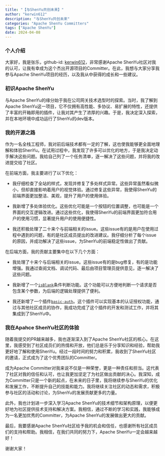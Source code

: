 ```yaml
---
title: "【与ShenYu共创未来】"
author: "kerwin612"
description: "与ShenYu共创未来"
categories: "Apache ShenYu Committers"
tags: ["Apache ShenYu"]
date: 2024-04-08
---
```


### 个人介绍

大家好，我是张乐，github-id: [kerwin612](https://github.com/kerwin612)，非常感谢Apache ShenYu社区对我的认可，让我有幸成为这个杰出开源项目的Committer。在此，我想与大家分享我参与Apache ShenYu项目的经历，以及我从中获得的成长和一些建议。

### 初识Apache ShenYu

与Apache ShenYu的缘分始于我在公司网关技术选型时的探索。当时，我了解到Apache ShenYu这一项目，它不仅拥有高性能、多协议、易扩展的特性，还提供了丰富的开箱即用的插件，让我对其产生了浓厚的兴趣。于是，我决定深入探索，并在本地环境中成功运行了ShenYu的dev版本。

### 我的开源之路

作为一名全栈工程师，我对前后端技术都有一定的了解，这也使我能够更全面地理解和体验ShenYu。在试用过程中，我发现了许多可以优化的地方，于是我决定动手解决这些问题。我给自己列了一个任务清单，逐一解决了这些问题，并将我的改进提交给了社区。

在前端方面，我主要进行了以下优化：

* 我仔细检查了全站的样式，发现并修复了多处样式异常。这些异常虽然看似微小，但却直接影响着用户的视觉体验。通过修复这些异常，我使得ShenYu的前端界面更加整洁、美观，提升了用户的使用体验。

* 我新增了多处体验优化。这些优化可能是一个按钮的位置调整，也可能是一个界面的交互逻辑改进。通过这些优化，我使得ShenYu的前端界面更加符合用户的使用习惯，显著提升用户的使用便捷性。

* 我还积极处理了二十来个与前端相关的issue。这些issue有的是用户在使用过程中遇到的问题，有的是社区成员提出的改进建议。我仔细分析了每个issue的原因，并成功解决了这些issue，为ShenYu的前端稳定性做出了贡献。

在后端方面，我的贡献主要集中在以下几个方面：

* 我处理了十来个与后端相关的issue。这些issue有的是bug修复，有的是功能增强。我通过查阅文档、调试代码、最后由项目管理员提供意见，逐一解决了这些问题。

* 我新增了一个[`isBlank`](https://github.com/apache/shenyu/pull/4983)条件判断功能。这个功能可以方便地判断一个请求是否包含某个参数，为后端的逻辑处理提供了便利。

* 我还新增了一个插件[`basic-auth`](https://github.com/apache/shenyu/pull/5258)。这个插件可以实现基本的认证授权功能，通过与其他社区成员的协作，我成功完成了这个插件的开发和测试工作，并将其集成到了ShenYu中。

### 我在Apahce ShenYu社区的体验

随着我提交的PR越来越多，我也逐渐深入到了Apache ShenYu社区的核心。在这里，我感受到了社区成员们的热情和开放，他们总是乐于分享知识和经验，帮助我更好地了解和使用ShenYu。经过一段时间的努力和积累，我收到了ShenYu社区的邀请，正式成为了这个优秀团队的Committer。

成为Apache Committer对我来说不仅是一种荣誉，更是一种责任和担当。这代表了社区对我的信任和认可，也让我更加坚定了为社区做出贡献的决心。我深知，成为Committer只是一个新的起点，在未来的日子里，我将继续参与ShenYu的优化和发展工作，不断提升自己的技能和能力。我将继续关注社区的动态和需求，积极参与社区的活动和讨论，为ShenYu的发展贡献更多的力量。

此外，我也计划进一步深入学习Apache ShenYu的技术细节和架构原理，以便更好地为社区提供技术支持和解决方案。我相信，通过不断的学习和实践，我能够成为一名更加优秀的Committer，为Apache ShenYu的发展做出更大的贡献。

最后，我要感谢Apache ShenYu社区给予我的机会和信任，也感谢所有社区成员们的支持和帮助。我相信，在我们共同的努力下，Apache ShenYu一定会越来越好！

谢谢大家！
